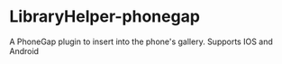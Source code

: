 LibraryHelper-phonegap
======================

A PhoneGap plugin to insert into the phone's gallery. Supports IOS and Android